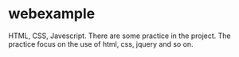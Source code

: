 # webexample
HTML, CSS, Javescript.
There are some practice in the project. The practice focus on the use of html, css, jquery and so on.
